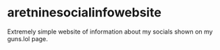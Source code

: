 # aretninesocialinfowebsite
Extremely simple website of information about my socials shown on my guns.lol page.
